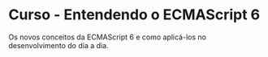 # Curso - Entendendo o ECMAScript 6
Os novos conceitos da ECMAScript 6 e como aplicá-los no desenvolvimento do dia a dia.
